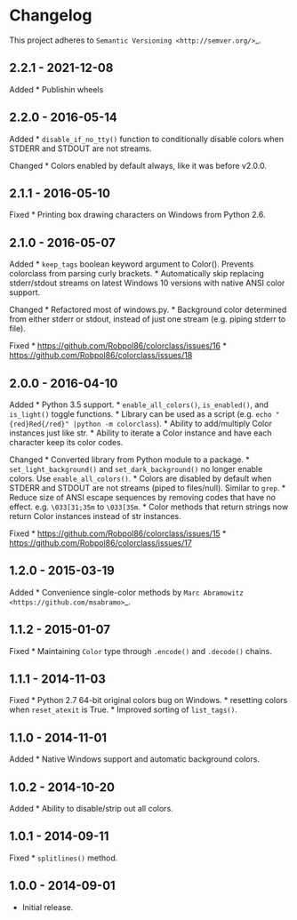 Changelog
=========

This project adheres to `Semantic Versioning <http://semver.org/>`_.

2.2.1 - 2021-12-08
------------------

Added
    * Publishin wheels

2.2.0 - 2016-05-14
------------------

Added
    * ``disable_if_no_tty()`` function to conditionally disable colors when STDERR and STDOUT are not streams.

Changed
    * Colors enabled by default always, like it was before v2.0.0.

2.1.1 - 2016-05-10
------------------

Fixed
    * Printing box drawing characters on Windows from Python 2.6.

2.1.0 - 2016-05-07
------------------

Added
    * ``keep_tags`` boolean keyword argument to Color(). Prevents colorclass from parsing curly brackets.
    * Automatically skip replacing stderr/stdout streams on latest Windows 10 versions with native ANSI color support.

Changed
    * Refactored most of windows.py.
    * Background color determined from either stderr or stdout, instead of just one stream (e.g. piping stderr to file).

Fixed
    * https://github.com/Robpol86/colorclass/issues/16
    * https://github.com/Robpol86/colorclass/issues/18

2.0.0 - 2016-04-10
------------------

Added
    * Python 3.5 support.
    * ``enable_all_colors()``, ``is_enabled()``, and ``is_light()`` toggle functions.
    * Library can be used as a script (e.g. ``echo "{red}Red{/red}" |python -m colorclass``).
    * Ability to add/multiply Color instances just like str.
    * Ability to iterate a Color instance and have each character keep its color codes.

Changed
    * Converted library from Python module to a package.
    * ``set_light_background()`` and ``set_dark_background()`` no longer enable colors. Use ``enable_all_colors()``.
    * Colors are disabled by default when STDERR and STDOUT are not streams (piped to files/null). Similar to ``grep``.
    * Reduce size of ANSI escape sequences by removing codes that have no effect. e.g. ``\033[31;35m`` to ``\033[35m``.
    * Color methods that return strings now return Color instances instead of str instances.

Fixed
    * https://github.com/Robpol86/colorclass/issues/15
    * https://github.com/Robpol86/colorclass/issues/17

1.2.0 - 2015-03-19
------------------

Added
    * Convenience single-color methods by `Marc Abramowitz <https://github.com/msabramo>`_.

1.1.2 - 2015-01-07
------------------

Fixed
    * Maintaining ``Color`` type through ``.encode()`` and ``.decode()`` chains.

1.1.1 - 2014-11-03
------------------

Fixed
    * Python 2.7 64-bit original colors bug on Windows.
    * resetting colors when ``reset_atexit`` is True.
    * Improved sorting of ``list_tags()``.

1.1.0 - 2014-11-01
------------------

Added
    * Native Windows support and automatic background colors.

1.0.2 - 2014-10-20
------------------

Added
    * Ability to disable/strip out all colors.

1.0.1 - 2014-09-11
------------------

Fixed
    * ``splitlines()`` method.

1.0.0 - 2014-09-01
------------------

* Initial release.
